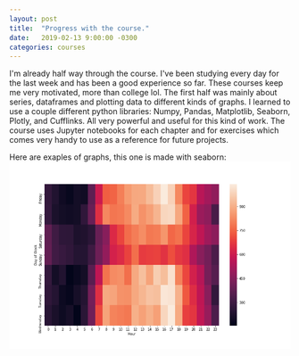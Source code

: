```yaml
---
layout: post
title:  "Progress with the course."
date:   2019-02-13 9:00:00 -0300
categories: courses
---
```

I'm already half way through the course. I've been studying every day for the last week and has been a good experience so far.
These courses keep me very motivated, more than college lol.
The first half was mainly about series, dataframes and plotting data to different kinds of graphs.
I learned to use a couple different python libraries: Numpy, Pandas, Matplotlib, Seaborn, Plotly, and Cufflinks.
All very powerful and useful for this kind of work. The course uses Jupyter notebooks for each chapter and for exercises which
comes very handy to use as a reference for future projects.

Here are exaples of graphs, this one is made with seaborn:
<img src="/assets/images/output.png" alt="">
